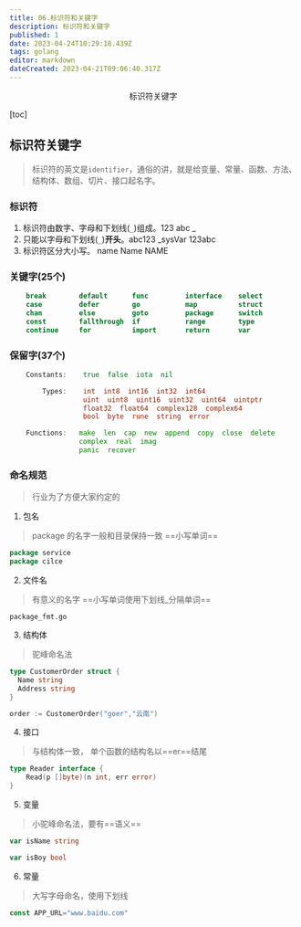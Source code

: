 ```yaml
---
title: 06.标识符和关键字
description: 标识符和关键字
published: 1
date: 2023-04-24T10:29:18.439Z
tags: golang
editor: markdown
dateCreated: 2023-04-21T09:06:40.317Z
---
```


<center>标识符关键字</center>





[toc]



## 标识符关键字

> 标识符的英文是`identifier`，通俗的讲，就是给变量、常量、函数、方法、结构体、数组、切片、接口起名字。



### 标识符

1. 标识符由数字、字母和下划线(`_`)组成。123 abc _
2. 只能以字母和下划线(`_`)**开头**。abc123 _sysVar 123abc
3. 标识符区分大小写。 name Name NAME





### 关键字(25个)

```go
    break        default      func         interface    select
    case         defer        go           map          struct
    chan         else         goto         package      switch
    const        fallthrough  if           range        type
    continue     for          import       return       var
```



### 保留字(37个)



```go
    Constants:    true  false  iota  nil

        Types:    int  int8  int16  int32  int64  
                  uint  uint8  uint16  uint32  uint64  uintptr
                  float32  float64  complex128  complex64
                  bool  byte  rune  string  error

    Functions:   make  len  cap  new  append  copy  close  delete
                 complex  real  imag
                 panic  recover
```



### 命名规范

> 行业为了方便大家约定的



1. 包名

> package 的名字一般和目录保持一致 ==小写单词==

```go
package service 
package cilce
```



2. 文件名

> 有意义的名字 ==小写单词使用下划线_分隔单词==

```shell
package_fmt.go
```



3. 结构体

> 驼峰命名法

```go
type CustomerOrder struct {
  Name string
  Address string
}

order := CustomerOrder("goer","云南")
```



4. 接口

> 与结构体一致， 单个函数的结构名以==er==结尾

```go
type Reader interface {
    Read(p []byte)(n int, err error)
}
```



5. 变量

> 小驼峰命名法，要有==语义==

```go
var isName string

var isBoy bool
```



6. 常量

> 大写字母命名，使用下划线

```go
const APP_URL="www.baidu.com"
```

